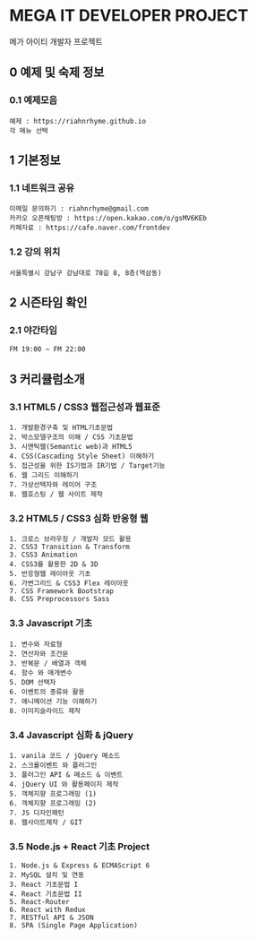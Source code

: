 # MEGA IT DEVELOPER PROJECT
메가 아이티 개발자 프로젝트

## 0 예제 및 숙제 정보
### 0.1 예제모음
```
예제 : https://riahnrhyme.github.io
각 메뉴 선택
```

## 1 기본정보
### 1.1 네트워크 공유
```
이메일 문의하기 : riahnrhyme@gmail.com
카카오 오픈채팅방 : https://open.kakao.com/o/gsMV6KEb
카페자료 : https://cafe.naver.com/frontdev
```
### 1.2 강의 위치
```
서울특별시 강남구 강남대로 78길 8, 8층(역삼동)
```

## 2 시즌타임 확인
### 2.1 야간타임
```
FM 19:00 ~ FM 22:00
```

## 3 커리큘럼소개
### 3.1 HTML5 / CSS3 웹접근성과 웹표준
```
1. 개발환경구축 및 HTML기초문법
2. 박스모델구조의 이해 / CSS 기초문법
3. 시맨틱웹(Semantic web)과 HTML5
4. CSS(Cascading Style Sheet) 이해하기
5. 접근성을 위한 IS기법과 IR기법 / Target기능
6. 웹 그리드 이해하기
7. 가상선택자와 레이어 구조
8. 웹호스팅 / 웹 사이트 제작
```
### 3.2 HTML5 / CSS3 심화 반응형 웹
```
1. 크로스 브라우징 / 개발자 모드 활용
2. CSS3 Transition & Transform
3. CSS3 Animation
4. CSS3를 활용한 2D & 3D
5. 반응형웹 레이아웃 기초
6. 가변그리드 & CSS3 Flex 레이아웃
7. CSS Framework Bootstrap 
8. CSS Preprocessors Sass
```
### 3.3 Javascript 기초
```
1. 변수와 자료형
2. 연산자와 조건문
3. 반복문 / 배열과 객체
4. 함수 와 매개변수
5. DOM 선택자 
6. 이벤트의 종류와 활용
7. 애니메이션 기능 이해하기
8. 이미지슬라이드 제작
```
### 3.4 Javascript 심화 & jQuery
```
1. vanila 코드 / jQuery 메소드
2. 스크롤이벤트 와 플러그인
3. 플러그인 API & 메소드 & 이벤트
4. jQuery UI 와 활용페이지 제작
5. 객체지향 프로그래밍 (1)
6. 객체지향 프로그래밍 (2)
7. JS 디자인패턴
8. 웹사이트제작 / GIT
```
### 3.5 Node.js + React 기초 Project 
```
1. Node.js & Express & ECMAScript 6
2. MySQL 설치 및 연동
3. React 기초문법 I
4. React 기초문법 II
5. React-Router
6. React with Redux
7. RESTful API & JSON
8. SPA (Single Page Application)
```